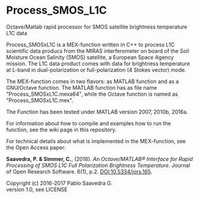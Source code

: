 # Process_SMOS_L1C
Octave/Matlab rapid processor for SMOS satellite brightness temperature L1C data


Process_SMOSxL1C is a MEX-function written in C++ to process L1C scientific data producs from the MIRAS interferometer on board of the Soil Moisture Ocean Salinity (SMOS) satellite, a European Space Agency mission.
The L1C data product comes with data for brightness temperature at L-band in dual-polarization or full-polarization (4 Stokes vector) mode. 

The MEX-function comes in two flavors: as MATLAB function and as a GNU/Octave function. The MATLAB function has as file name "Process\_SMOSxL1C.mexa64", while the Octave function is named as "Process\_SMOSxL1C.mex".

The Function has been tested under MATLAB version 2007, 2010b, 2016a.

For information about how to compile and examples how to run the function, see the wiki page in this repository.

For technical details about what is implemented in the MEX-function, see the Open Access paper:

**Saavedra, P. & Simmer, C.**, (2018). _An Octave/MATLAB® Interface for Rapid Processing of SMOS L1C Full Polarization Brightness Temperature_. Journal of Open Research Software. 6(1), p.2. [DOI:10.5334/jors.165](http://doi.org/10.5334/jors.165).

Copyright (c) 2016-2017 Pablo Saavedra G.  
version 1.0, see LICENSE  
